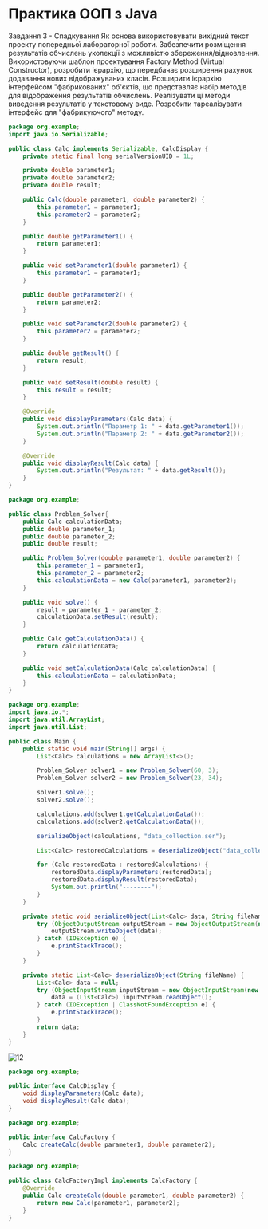 # Практика ООП з Java
Завдання 3 - Спадкування
Як основа використовувати вихідний текст проекту попередньої лабораторної роботи. Забезпечити розміщення результатів обчислень уколекції з можливістю збереження/відновлення.
Використовуючи шаблон проектування Factory Method (Virtual Constructor), розробити ієрархію, що передбачає розширення рахунок додавання нових відображуваних класів.
Розширити ієрархію інтерфейсом "фабрикованих" об'єктів, що представляє набір методів для відображення результатів обчислень.
Реалізувати ці методи виведення результатів у текстовому виде.
Розробити тареалізувати інтерфейс для "фабрикуючого" методу.


```java
package org.example;
import java.io.Serializable;

public class Calc implements Serializable, CalcDisplay {
    private static final long serialVersionUID = 1L;

    private double parameter1;
    private double parameter2;
    private double result;

    public Calc(double parameter1, double parameter2) {
        this.parameter1 = parameter1;
        this.parameter2 = parameter2;
    }

    public double getParameter1() {
        return parameter1;
    }

    public void setParameter1(double parameter1) {
        this.parameter1 = parameter1;
    }

    public double getParameter2() {
        return parameter2;
    }

    public void setParameter2(double parameter2) {
        this.parameter2 = parameter2;
    }

    public double getResult() {
        return result;
    }

    public void setResult(double result) {
        this.result = result;
    }

    @Override
    public void displayParameters(Calc data) {
        System.out.println("Параметр 1: " + data.getParameter1());
        System.out.println("Параметр 2: " + data.getParameter2());
    }

    @Override
    public void displayResult(Calc data) {
        System.out.println("Результат: " + data.getResult());
    }
}
```

```java
package org.example;

public class Problem_Solver{
    public Calc calculationData;
    public double parameter_1;
    public double parameter_2;
    public double result;

    public Problem_Solver(double parameter1, double parameter2) {
        this.parameter_1 = parameter1;
        this.parameter_2 = parameter2;
        this.calculationData = new Calc(parameter1, parameter2);
    }

    public void solve() {
        result = parameter_1 - parameter_2;
        calculationData.setResult(result);
    }

    public Calc getCalculationData() {
        return calculationData;
    }

    public void setCalculationData(Calc calculationData) {
        this.calculationData = calculationData;
    }
}
```

```java
package org.example;
import java.io.*;
import java.util.ArrayList;
import java.util.List;

public class Main {
    public static void main(String[] args) {
        List<Calc> calculations = new ArrayList<>();

        Problem_Solver solver1 = new Problem_Solver(60, 3);
        Problem_Solver solver2 = new Problem_Solver(23, 34);

        solver1.solve();
        solver2.solve();

        calculations.add(solver1.getCalculationData());
        calculations.add(solver2.getCalculationData());

        serializeObject(calculations, "data_collection.ser");

        List<Calc> restoredCalculations = deserializeObject("data_collection.ser");

        for (Calc restoredData : restoredCalculations) {
            restoredData.displayParameters(restoredData);
            restoredData.displayResult(restoredData);
            System.out.println("--------");
        }
    }

    private static void serializeObject(List<Calc> data, String fileName) {
        try (ObjectOutputStream outputStream = new ObjectOutputStream(new FileOutputStream(fileName))) {
            outputStream.writeObject(data);
        } catch (IOException e) {
            e.printStackTrace();
        }
    }

    private static List<Calc> deserializeObject(String fileName) {
        List<Calc> data = null;
        try (ObjectInputStream inputStream = new ObjectInputStream(new FileInputStream(fileName))) {
            data = (List<Calc>) inputStream.readObject();
        } catch (IOException | ClassNotFoundException e) {
            e.printStackTrace();
        }
        return data;
    }
}
```
![12](https://github.com/AndDemon/Grisenkoproject/assets/115999885/d82908ec-5cbe-4e55-bb00-2ad165232ad9)

```java
package org.example;

public interface CalcDisplay {
    void displayParameters(Calc data);
    void displayResult(Calc data);
}
```

```java
package org.example;

public interface CalcFactory {
    Calc createCalc(double parameter1, double parameter2);
}
```

```java
package org.example;

public class CalcFactoryImpl implements CalcFactory {
    @Override
    public Calc createCalc(double parameter1, double parameter2) {
        return new Calc(parameter1, parameter2);
    }
}
```
